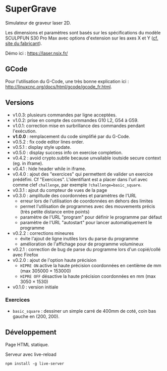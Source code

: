 # SuperGrave

Simulateur de graveur laser 2D.

Les dimensions et paramètres sont basés sur les spécifications du modèle SCULPFUN S30 Pro Max avec options d'extension sur les axes X et Y ([cf. site du fabricant](https://sculpfun.com/collections/sculpfun-s30/products/sculpfun-s30-pro-max-automatic-air-assist-laser-engraver-machine-20w?variant=42446149877938)).

Démo ici : <https://laser.nsix.fr/>

## GCode

Pour l'utilisation du G-Code, une très bonne explication ici : <http://linuxcnc.org/docs/html/gcode/gcode_fr.html>.

## Versions

 * v1.0.3: plusieurs commandes par ligne acceptées.
 * v1.0.2: prise en compte des commandes G10 L2, G54 à G59.
 * v1.0.1: correction mise en surbrillance des commandes pendant l'exécution.
 * **v1.0.0** : remplacement du code simplifié par du G-Code.
 * v0.5.2 : fix code editor lines order.
 * v0.5.1 : display style update.
 * v0.5.0 : display success info on exercise completion.
 * v0.4.2 : avoid crypto.subtle because unvailable ioutside secure context (eg. in iframe).
 * v0.4.1 : hide header while in iframe.
 * v0.4.0 : ajout des "exercices" qui permettent de valider un exercice prédéfini. Cf "Exercices". L'identifiant est a placer dans l'url avec comme clef `challenge`, par exemple `?challenge=basic_square`.
 * v0.3.1 : ajout du compteur de vues de la page
 * v0.3.0 : amplitude des coordonnées et paramètres de l'URL
   - erreur lors de l'utilisation de coordonnées en dehors des limites
   - permet l'utilisation de programmes avec des mouvements précis (très petite distance entre points)
   - paramètre de l'URL "program" pour définir le programme par défaut
   - paramètre de l'URL "autostart" pour lancer automatiquement le programme
 * v0.2.2 : corrections mineures
   - évite l'ajout de ligne inutiles lors du parse du programme
   - amélioration de l'affichage pour de programme volumineux
 * v0.2.1 : correction de bug de parse du programme lors d'un copié/collé avec Firefox
 * v0.2.0 : ajout de l'option haute précision
   - `HIPRE ON` active la haute précision coordonnées en centième de mm (max 305000 × 153000)
   - `HIPRE OFF` désactive la haute précision coordonnées en mm (max 3050 × 1530)
 * v0.1.0 : version initiale

### Exercices

 * `basic_square` : dessiner un simple carré de 400mm de coté, coin bas gauche en (200, 200).

## Développement

Page HTML statique.

Serveur avec live-reload

`npm install -g live-server`
